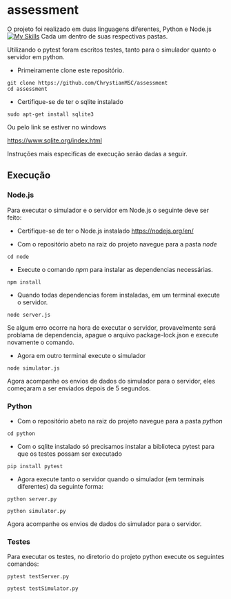 # assessment

O projeto foi realizado em duas linguagens diferentes, Python e Node.js
[![My Skills](https://skillicons.dev/icons?i=py,nodejs)](https://skillicons.dev)
Cada um dentro de suas respectivas pastas.

Utilizando o pytest foram escritos testes, tanto para o simulador quanto o servidor em python.

- Primeiramente clone este repositório.

```
git clone https://github.com/ChrystianMSC/assessment
cd assessment
```

- Certifique-se de ter o sqlite instalado

```
sudo apt-get install sqlite3
```
Ou pelo link se estiver no windows

https://www.sqlite.org/index.html

Instruções mais especificas de execução serão dadas a seguir.

## Execução

### Node.js

Para executar o simulador e o servidor em Node.js o seguinte deve ser feito:

- Certifique-se de ter o Node.js instalado https://nodejs.org/en/

- Com o repositório abeto na raiz do projeto navegue para a pasta *node*

```
cd node
```

- Execute o comando *npm* para instalar as dependencias necessárias.

``` 
npm install 
```

- Quando todas dependencias forem instaladas, em um terminal execute o servidor.

```
node server.js
```

Se algum erro ocorre na hora de executar o servidor, provavelmente será problama de dependencia, apague o arquivo package-lock.json e execute novamente o comando.

- Agora em outro terminal execute o simulador

```
node simulator.js
```

Agora acompanhe os envios de dados do simulador para o servidor, eles começaram a ser enviados depois de 5 segundos.

### Python

- Com o repositório abeto na raiz do projeto navegue para a pasta *python*

```
cd python
```

- Com o sqlite instalado só precisamos instalar a biblioteca pytest para que os testes possam ser executado

```
pip install pytest
```

- Agora execute tanto o servidor quando o simulador (em terminais diferentes) da seguinte forma:

```
python server.py
```
```
python simulator.py
```

Agora acompanhe os envios de dados do simulador para o servidor.

### Testes

Para executar os testes, no diretorio do projeto python execute os seguintes comandos:
```
pytest testServer.py
```
```
pytest testSimulator.py
```
